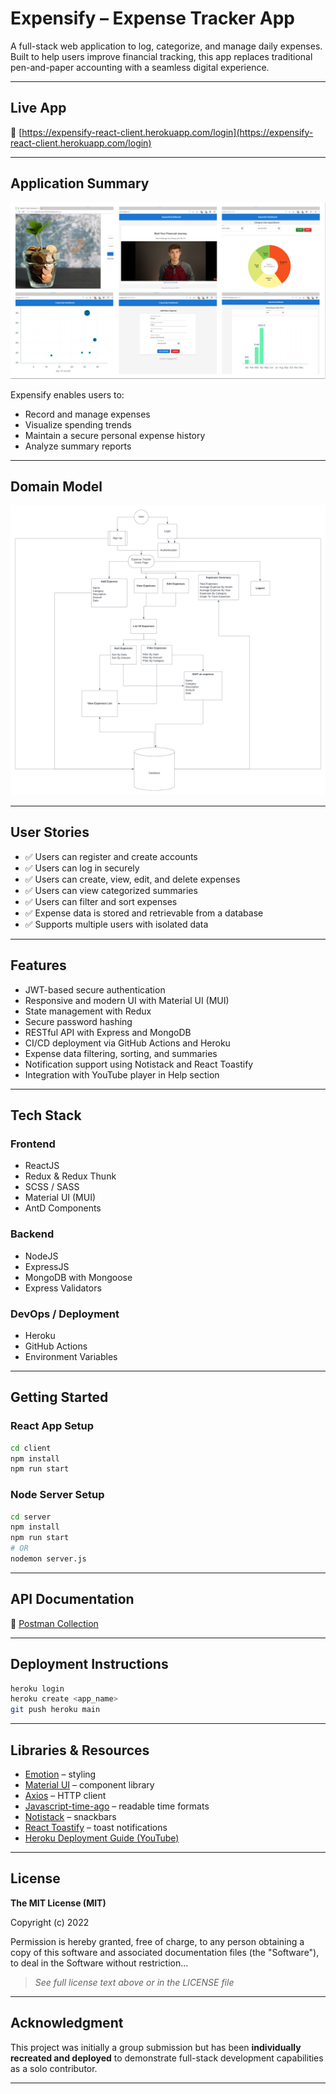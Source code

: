 # Expensify – Expense Tracker App

A full-stack web application to log, categorize, and manage daily expenses. Built to help users improve financial tracking, this app replaces traditional pen-and-paper accounting with a seamless digital experience.

---

## Live App

🔗 [https://expensify-react-client.herokuapp.com/login](https://expensify-react-client.herokuapp.com/login)

---

## Application Summary

![Project Summary](Project_Snapshot.png)

Expensify enables users to:
- Record and manage expenses
- Visualize spending trends
- Maintain a secure personal expense history
- Analyze summary reports

---

## Domain Model

![Domain Model](Project_ERD.png)

---

## User Stories

- ✅ Users can register and create accounts  
- ✅ Users can log in securely  
- ✅ Users can create, view, edit, and delete expenses  
- ✅ Users can view categorized summaries  
- ✅ Users can filter and sort expenses  
- ✅ Expense data is stored and retrievable from a database  
- ✅ Supports multiple users with isolated data  

---

## Features

- JWT-based secure authentication  
- Responsive and modern UI with Material UI (MUI)  
- State management with Redux  
- Secure password hashing  
- RESTful API with Express and MongoDB  
- CI/CD deployment via GitHub Actions and Heroku  
- Expense data filtering, sorting, and summaries  
- Notification support using Notistack and React Toastify  
- Integration with YouTube player in Help section  

---

## Tech Stack

### Frontend
- ReactJS
- Redux & Redux Thunk
- SCSS / SASS
- Material UI (MUI)
- AntD Components

### Backend
- NodeJS
- ExpressJS
- MongoDB with Mongoose
- Express Validators

### DevOps / Deployment
- Heroku
- GitHub Actions
- Environment Variables

---

## Getting Started

### React App Setup

```bash
cd client
npm install
npm run start
```

### Node Server Setup

```bash
cd server
npm install
npm run start
# OR
nodemon server.js
```

---

## API Documentation

🔗 [Postman Collection](https://www.getpostman.com/collections/350ed45fe324d2aefbd3)

---

## Deployment Instructions

```bash
heroku login
heroku create <app_name>
git push heroku main
```

---

## Libraries & Resources

- [Emotion](https://www.npmjs.com/package/@emotion/react) – styling
- [Material UI](https://mui.com/) – component library
- [Axios](https://axios-http.com/docs/intro) – HTTP client
- [Javascript-time-ago](https://timeago.org/) – readable time formats
- [Notistack](https://github.com/iamhosseindhv/notistack) – snackbars
- [React Toastify](https://aleab.github.io/toastify/) – toast notifications
- [Heroku Deployment Guide (YouTube)](https://www.youtube.com/watch?v=2AIL1c-cJM0)

---

## License

**The MIT License (MIT)**

Copyright (c) 2022

Permission is hereby granted, free of charge, to any person obtaining a copy of this software and associated documentation files (the "Software"), to deal in the Software without restriction...

> _See full license text above or in the LICENSE file_

---

## Acknowledgment

This project was initially a group submission but has been **individually recreated and deployed** to demonstrate full-stack development capabilities as a solo contributor.

---
